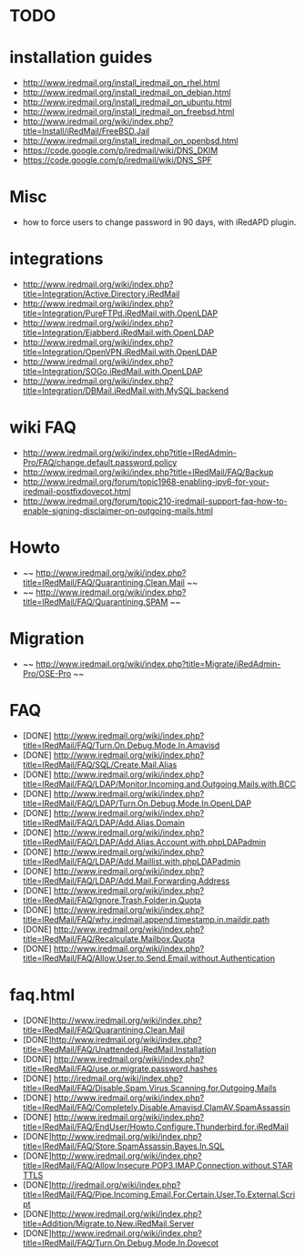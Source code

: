 # TODO

# installation guides

* http://www.iredmail.org/install_iredmail_on_rhel.html
* http://www.iredmail.org/install_iredmail_on_debian.html
* http://www.iredmail.org/install_iredmail_on_ubuntu.html
* http://www.iredmail.org/install_iredmail_on_freebsd.html
* http://www.iredmail.org/wiki/index.php?title=Install/iRedMail/FreeBSD.Jail
* http://www.iredmail.org/install_iredmail_on_openbsd.html
* https://code.google.com/p/iredmail/wiki/DNS_DKIM
* https://code.google.com/p/iredmail/wiki/DNS_SPF

# Misc

* how to force users to change password in 90 days, with iRedAPD plugin.

# integrations

* http://www.iredmail.org/wiki/index.php?title=Integration/Active.Directory.iRedMail
* http://www.iredmail.org/wiki/index.php?title=Integration/PureFTPd.iRedMail.with.OpenLDAP
* http://www.iredmail.org/wiki/index.php?title=Integration/Ejabberd.iRedMail.with.OpenLDAP
* http://www.iredmail.org/wiki/index.php?title=Integration/OpenVPN.iRedMail.with.OpenLDAP
* http://www.iredmail.org/wiki/index.php?title=Integration/SOGo.iRedMail.with.OpenLDAP
* http://www.iredmail.org/wiki/index.php?title=Integration/DBMail.iRedMail.with.MySQL.backend

# wiki FAQ

* http://www.iredmail.org/wiki/index.php?title=IRedAdmin-Pro/FAQ/change.default.password.policy
* http://www.iredmail.org/wiki/index.php?title=IRedMail/FAQ/Backup
* http://www.iredmail.org/forum/topic1968-enabling-ipv6-for-your-iredmail-postfixdovecot.html
* http://www.iredmail.org/forum/topic210-iredmail-support-faq-how-to-enable-signing-disclaimer-on-outgoing-mails.html


# Howto

* ~~ http://www.iredmail.org/wiki/index.php?title=IRedMail/FAQ/Quarantining.Clean.Mail ~~
* ~~ http://www.iredmail.org/wiki/index.php?title=IRedMail/FAQ/Quarantining.SPAM ~~

# Migration

* ~~ http://www.iredmail.org/wiki/index.php?title=Migrate/iRedAdmin-Pro/OSE-Pro ~~

# FAQ

* [DONE] http://www.iredmail.org/wiki/index.php?title=IRedMail/FAQ/Turn.On.Debug.Mode.In.Amavisd
* [DONE] http://www.iredmail.org/wiki/index.php?title=IRedMail/FAQ/SQL/Create.Mail.Alias
* [DONE] http://www.iredmail.org/wiki/index.php?title=IRedMail/FAQ/LDAP/Monitor.Incoming.and.Outgoing.Mails.with.BCC
* [DONE] http://www.iredmail.org/wiki/index.php?title=IRedMail/FAQ/LDAP/Turn.On.Debug.Mode.In.OpenLDAP
* [DONE] http://www.iredmail.org/wiki/index.php?title=IRedMail/FAQ/LDAP/Add.Alias.Domain
* [DONE] http://www.iredmail.org/wiki/index.php?title=IRedMail/FAQ/LDAP/Add.Alias.Account.with.phpLDAPadmin
* [DONE] http://www.iredmail.org/wiki/index.php?title=IRedMail/FAQ/LDAP/Add.Maillist.with.phpLDAPadmin
* [DONE] http://www.iredmail.org/wiki/index.php?title=IRedMail/FAQ/LDAP/Add.Mail.Forwarding.Address
* [DONE] http://www.iredmail.org/wiki/index.php?title=IRedMail/FAQ/Ignore.Trash.Folder.in.Quota
* [DONE] http://www.iredmail.org/wiki/index.php?title=IRedMail/FAQ/why.iredmail.append.timestamp.in.maildir.path
* [DONE] http://www.iredmail.org/wiki/index.php?title=IRedMail/FAQ/Recalculate.Mailbox.Quota
* [DONE] http://www.iredmail.org/wiki/index.php?title=IRedMail/FAQ/Allow.User.to.Send.Email.without.Authentication


# faq.html

* [DONE]http://www.iredmail.org/wiki/index.php?title=IRedMail/FAQ/Quarantining.Clean.Mail
* [DONE]http://www.iredmail.org/wiki/index.php?title=IRedMail/FAQ/Unattended.iRedMail.Installation
* [DONE] http://www.iredmail.org/wiki/index.php?title=IRedMail/FAQ/use.or.migrate.password.hashes
* [DONE] http://iredmail.org/wiki/index.php?title=IRedMail/FAQ/Disable.Spam.Virus.Scanning.for.Outgoing.Mails
* [DONE] http://www.iredmail.org/wiki/index.php?title=IRedMail/FAQ/Completely.Disable.Amavisd.ClamAV.SpamAssassin
* [DONE] http://www.iredmail.org/wiki/index.php?title=IRedMail/FAQ/EndUser/Howto.Configure.Thunderbird.for.iRedMail
* [DONE]http://www.iredmail.org/wiki/index.php?title=IRedMail/FAQ/Store.SpamAssassin.Bayes.In.SQL
* [DONE]http://www.iredmail.org/wiki/index.php?title=IRedMail/FAQ/Allow.Insecure.POP3.IMAP.Connection.without.STARTTLS
* [DONE]http://iredmail.org/wiki/index.php?title=IRedMail/FAQ/Pipe.Incoming.Email.For.Certain.User.To.External.Script
* [DONE]http://www.iredmail.org/wiki/index.php?title=Addition/Migrate.to.New.iRedMail.Server
* [DONE]http://www.iredmail.org/wiki/index.php?title=IRedMail/FAQ/Turn.On.Debug.Mode.In.Dovecot
